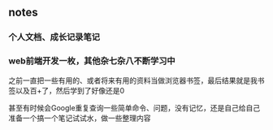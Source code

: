 ## notes

### 个人文档、成长记录笔记

### web前端开发一枚，其他杂七杂八不断学习中


之前一直把一些有用的、或者将来有用的资料当做浏览器书签，最后结果就是我书签以及百+了，然后学到了好像还是0

甚至有时候会Google重复查询一些简单命令、问题，没有记忆，还是自己给自己准备一个搞一个笔记试试水，做一些整理内容
